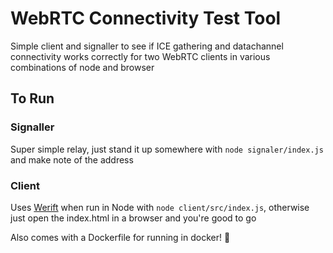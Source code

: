 # WebRTC Connectivity Test Tool
Simple client and signaller to see if ICE gathering and datachannel connectivity works correctly for two WebRTC clients in various combinations of node and browser

## To Run

### Signaller
Super simple relay, just stand it up somewhere with `node signaler/index.js` and make note of the address

### Client

Uses [Werift](https://github.com/shinyoshiaki/werift-webrtc) when run in Node with `node client/src/index.js`, otherwise just open the index.html in a browser and you're good to go 

Also comes with a Dockerfile for running in docker! :tada:
